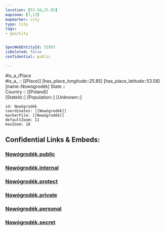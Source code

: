 ```yaml
---
location: [53.58,25.85] 
mapzoom: [7,12] 
mapmarker: city 
type: City
tags:
- geo/City


SpocWebEntityId: 32983
isDeleted: false
confidential: public

---
```

#is_a_/Place  
#is_a_ :: [[Place]] 
[has_place_longitude::25.85] 
[has_place_latitude::53.58] 
[name::Nowógrodék] 
State ::  
Country :: [[Poland]]  
[StateId::] 
[Population::] 
[Unknown::] 


```leaflet
id: Nowógrodék
coordinates: [[Nowógrodék]] 
markerFile: [[Nowógrodék]] 
defaultZoom: 11 
maxZoom: 18
```


## Confidential Links & Embeds: 

### [Nowógrodék.public](/_public/\Earth\Continent\Europe\Europe~East\Belarus\Oblasts~Belarus\Grodno\CityNowógrodék.public.md) 

### [Nowógrodék.internal](/_internal/\Earth\Continent\Europe\Europe~East\Belarus\Oblasts~Belarus\Grodno\CityNowógrodék.internal.md) 

### [Nowógrodék.protect](/_protect/\Earth\Continent\Europe\Europe~East\Belarus\Oblasts~Belarus\Grodno\CityNowógrodék.protect.md) 

### [Nowógrodék.private](/_private/\Earth\Continent\Europe\Europe~East\Belarus\Oblasts~Belarus\Grodno\CityNowógrodék.private.md) 

### [Nowógrodék.personal](/_personal/\Earth\Continent\Europe\Europe~East\Belarus\Oblasts~Belarus\Grodno\CityNowógrodék.personal.md) 

### [Nowógrodék.secret](/_secret/\Earth\Continent\Europe\Europe~East\Belarus\Oblasts~Belarus\Grodno\CityNowógrodék.secret.md)

